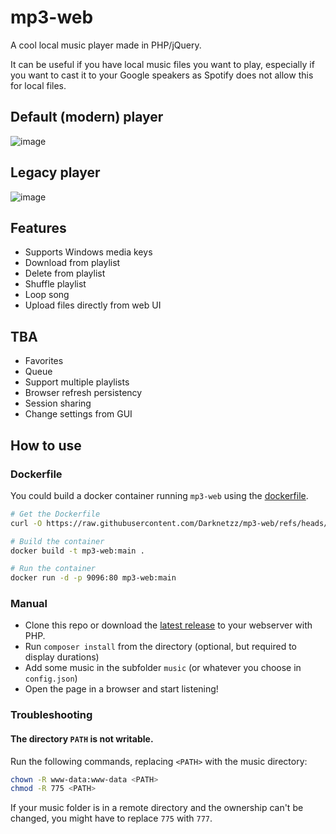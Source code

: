 # mp3-web
A cool local music player made in PHP/jQuery.

It can be useful if you have local music files you want to play, 
especially if you want to cast it to your Google speakers as Spotify does not allow this for local files.

## Default (modern) player
![image](https://github.com/user-attachments/assets/c09b9566-930b-4e0e-9d4e-759124f956b6)

## Legacy player
![image](https://github.com/user-attachments/assets/7a3589a4-34e5-4028-b525-9978008a71ba)


## Features
* Supports Windows media keys
* Download from playlist
* Delete from playlist
* Shuffle playlist
* Loop song
* Upload files directly from web UI

## TBA
* Favorites
* Queue
* Support multiple playlists
* Browser refresh persistency
* Session sharing
* Change settings from GUI

## How to use

### Dockerfile
You could build a docker container running `mp3-web` using the [dockerfile](https://raw.githubusercontent.com/Darknetzz/mp3-web/refs/heads/main/Dockerfile).
```bash
# Get the Dockerfile
curl -O https://raw.githubusercontent.com/Darknetzz/mp3-web/refs/heads/main/Dockerfile

# Build the container
docker build -t mp3-web:main .

# Run the container
docker run -d -p 9096:80 mp3-web:main
```

### Manual
* Clone this repo or download the [latest release](https://github.com/Darknetzz/mp3-web/releases/latest) to your webserver with PHP.
* Run `composer install` from the directory (optional, but required to display durations)
* Add some music in the subfolder `music` (or whatever you choose in `config.json`)
* Open the page in a browser and start listening!

### Troubleshooting

#### The directory `PATH` is not writable.
Run the following commands, replacing `<PATH>` with the music directory:
```bash
chown -R www-data:www-data <PATH>
chmod -R 775 <PATH>
```

If your music folder is in a remote directory and the ownership can't be changed, you might have to replace `775` with `777`.
